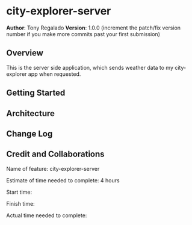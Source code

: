# city-explorer-server

**Author**: Tony Regalado
**Version**: 1.0.0 (increment the patch/fix version number if you make more commits past your first submission)

## Overview
This is the server side application, which sends weather data to my city-explorer app when requested.

## Getting Started
<!-- What are the steps that a user must take in order to build this app on their own machine and get it running? -->

## Architecture
<!-- Provide a detailed description of the application design. What technologies (languages, libraries, etc) you're using, and any other relevant design information. -->

## Change Log
<!-- Use this area to document the iterative changes made to your application as each feature is successfully implemented. Use time stamps. Here's an example:

01-01-2001 4:59pm - Application now has a fully-functional express server, with a GET route for the location resource. -->

## Credit and Collaborations
<!-- Give credit (and a link) to other people or resources that helped you build this application. -->

Name of feature: city-explorer-server

Estimate of time needed to complete: 4 hours

Start time: 

Finish time: 

Actual time needed to complete: 